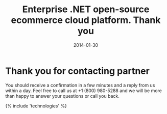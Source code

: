 ﻿---
title: Enterprise .NET open-source ecommerce cloud platform. Thank you
description: Enterprise .NET open-source ecommerce cloud platform. Thank you
date: 2014-01-30
permalink: thank-you-contact-partner
tags : 
- thank-you
- commerce
---
<div class="features">
	<div class="responsive">
		<h1 class="head-title">Thank you for contacting partner</h1>
		<p class="text">You should receive a confirmation in a few minutes and a reply from us within a day. Feel free to call us at +1 (800) 980-5288 and we will be more than happy to answer your questions or call you back.</p>
	</div>
</div>
{% include 'technologies' %}
